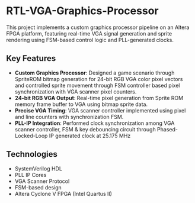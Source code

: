 # RTL-VGA-Graphics-Processor
This project implements a custom graphics processor pipeline on an Altera FPGA platform, featuring real-time VGA signal generation and sprite rendering using FSM-based control logic and PLL-generated clocks.

## Key Features
- **Custom Graphics Processor**: Designed a game scenario through SpriteROM bitmap generation for 24-bit RGB VGA color pixel vectors and controlled sprite movement through FSM controller based pixel synchronization with VGA scanner pixel counters.
- **24-bit RGB VGA Output**: Real-time pixel generation from Sprite ROM memory frame buffer to VGA using bitmap sprite data.
- **Precise VGA Timing**: VGA scanner controller implemented using pixel and line counters with synchronization FSM.
- **PLL-IP Integration**:  Performed  clock synchronization among VGA scanner controller, FSM \& key debouncing circuit through Phased-Locked-Loop IP generated clock at 25.175 MHz

## Technologies

- SystemVerilog HDL
- PLL IP Cores
- VGA Scanner Protocol
- FSM-based design
- Altera Cyclone V FPGA (Intel Quartus II)
